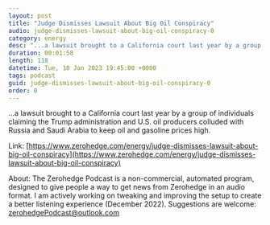 ```yaml
---
layout: post
title: "Judge Dismisses Lawsuit About Big Oil Conspiracy"
audio: judge-dismisses-lawsuit-about-big-oil-conspiracy-0
category: energy
desc: "...a lawsuit brought to a California court last year by a group of individuals claiming the Trump administration and U.S. oil producers colluded with Russia and Saudi Arabia to keep oil and gasoline prices high."
duration: 00:01:58
length: 118
datetime: Tue, 10 Jan 2023 19:45:00 +0000
tags: podcast
guid: judge-dismisses-lawsuit-about-big-oil-conspiracy-0
order: 0
---
```

...a lawsuit brought to a California court last year by a group of individuals claiming the Trump administration and U.S. oil producers colluded with Russia and Saudi Arabia to keep oil and gasoline prices high.

Link: [https://www.zerohedge.com/energy/judge-dismisses-lawsuit-about-big-oil-conspiracy](https://www.zerohedge.com/energy/judge-dismisses-lawsuit-about-big-oil-conspiracy)

About: The Zerohedge Podcast is a non-commercial, automated program, designed to give people a way to get news from Zerohedge in an audio format.  I am actively working on tweaking and improving the setup to create a better listening experience (December 2022).  Suggestions are welcome: [zerohedgePodcast@outlook.com](mailto:zerohedgePodcast@outlook.com)